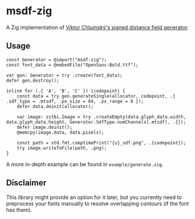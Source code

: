 # msdf-zig
A Zig implementation of [Viktor Chlumský's signed distance field generator](https://github.com/Chlumsky/msdfgen).

## Usage
```zig
const Generator = @import("msdf-zig");
const font_data = @embedFile("OpenSans-Bold.ttf");

var gen: Generator = try .create(font_data);
defer gen.destroy();

inline for (.{ 'A', 'B', 'C' }) |codepoint| {
    const data = try gen.generateSingle(allocator, codepoint, .{ .sdf_type = .mtsdf, .px_size = 64, .px_range = 8 });
    defer data.deinit(allocator);
    
    var image: zstbi.Image = try .createEmpty(data.glyph_data.width, data.glyph_data.height, Generator.SdfType.numChannels(.mtsdf), .{});
    defer image.deinit();
    @memcpy(image.data, data.pixels);

    const path = std.fmt.comptimePrint("{u}_sdf.png", .{codepoint});
    try image.writeToFile(path, .png);
}
```

A more in-depth example can be found in `example/generate.zig`.

## Disclaimer
This library might provide an option for it later, but you currently need to preprocess your fonts manually to resolve overlapping contours (if the font has them).